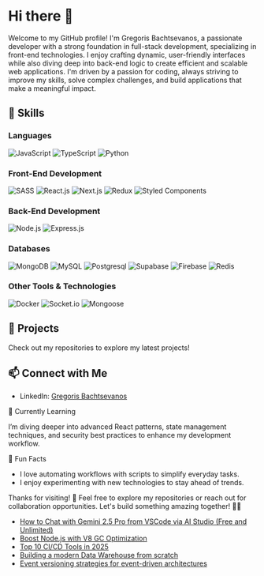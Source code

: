 # Hi there 👋

Welcome to my GitHub profile! I'm Gregoris Bachtsevanos, a passionate developer with a strong foundation in full-stack development, specializing in front-end technologies. I enjoy crafting dynamic, user-friendly interfaces while also diving deep into back-end logic to create efficient and scalable web applications. I'm driven by a passion for coding, always striving to improve my skills, solve complex challenges, and build applications that make a meaningful impact.

## 🌟 Skills

### Languages
![JavaScript](https://img.shields.io/badge/javascript-%23323330.svg?style=for-the-badge&logo=javascript&logoColor=%23F7DF1E)
![TypeScript](https://img.shields.io/badge/typescript-%23007ACC.svg?style=for-the-badge&logo=typescript&logoColor=white)
![Python](https://img.shields.io/badge/python-f6d049.svg?style=for-the-badge&logo=python&logoColor=346d9e)

### Front-End Development
![SASS](https://img.shields.io/badge/SASS-hotpink.svg?style=for-the-badge&logo=SASS&logoColor=white)
![React.js](https://img.shields.io/badge/reactjs-%2335495e.svg?style=for-the-badge&logo=react)
![Next.js](https://img.shields.io/badge/nextjs-272727.svg?style=for-the-badge&logo=next.js)
![Redux](https://img.shields.io/badge/redux-7348B6.svg?style=for-the-badge&logo=redux)
![Styled Components](https://img.shields.io/badge/styled%20components-%23323330.svg?style=for-the-badge&logo=styled-components&logoColor=%23F7DF1E0)

### Back-End Development
![Node.js](https://img.shields.io/badge/node.js-6DA55F?style=for-the-badge&logo=node.js&logoColor=black)
![Express.js](https://img.shields.io/badge/express.js-E8E8E8.svg?style=for-the-badge&logo=express&logoColor=black)

### Databases
![MongoDB](https://img.shields.io/badge/MongoDB-%234ea94b.svg?style=for-the-badge&logo=mongodb&logoColor=white)
![MySQL](https://img.shields.io/badge/mysql-3D6E93.svg?style=for-the-badge&logo=mysql&logoColor=F29121)
![Postgresql](https://img.shields.io/badge/postgesql-31648c.svg?style=for-the-badge&logo=postgresql&logoColor=F29121)
![Supabase](https://img.shields.io/badge/supabase-1c1c1c.svg?style=for-the-badge&logo=supabase&logoColor=3ed18f)
![Firebase](https://img.shields.io/badge/firebase-2A3545.svg?style=for-the-badge&logo=firebase&logoColor=ffcd33)
![Redis](https://img.shields.io/badge/redis-7A0C00.svg?style=for-the-badge&logo=redis&logoColor=FFFFFF)

### Other Tools & Technologies
![Docker](https://img.shields.io/badge/Docker-2396ec.svg?style=for-the-badge&logo=docker&logoColor=white)
![Socket.io](https://img.shields.io/badge/Socket.io-black?style=for-the-badge&logo=socket.io&badgeColor=010101)
![Mongoose](https://img.shields.io/badge/mongoose-darkred?style=for-the-badge&logo=mongoose)

 ## 📂 Projects
 
Check out my repositories to explore my latest projects!

## 📫 Connect with Me

- LinkedIn: [Gregoris Bachtsevanos](https://www.linkedin.com/in/gregorisbachtsevanos)

🌱 Currently Learning

I’m diving deeper into advanced React patterns, state management techniques, and security best practices to enhance my development workflow.

🎨 Fun Facts

- I love automating workflows with scripts to simplify everyday tasks.
- I enjoy experimenting with new technologies to stay ahead of trends.

Thanks for visiting! 🎉 Feel free to explore my repositories or reach out for collaboration opportunities. Let's build something amazing together! 🚀🚀

<!-- daily.dev BOOKMARKS:START -->
- [How to Chat with Gemini 2.5 Pro from VSCode via AI Studio &lpar;Free and Unlimited&rpar;](https://app.daily.dev/posts/ya3sS2B85?utm_source=rss&utm_medium=bookmarks&utm_campaign=06rMuNpIVklSvFmAPp9Mv)
- [Boost Node.js with V8 GC Optimization](https://app.daily.dev/posts/5tl6Hox8L?utm_source=rss&utm_medium=bookmarks&utm_campaign=06rMuNpIVklSvFmAPp9Mv)
- [Top 10 CI/CD Tools in 2025](https://app.daily.dev/posts/Btr5IU4Na?utm_source=rss&utm_medium=bookmarks&utm_campaign=06rMuNpIVklSvFmAPp9Mv)
- [Building a modern Data Warehouse from scratch](https://app.daily.dev/posts/VYl4XDFXp?utm_source=rss&utm_medium=bookmarks&utm_campaign=06rMuNpIVklSvFmAPp9Mv)
- [Event versioning strategies for event-driven architectures](https://app.daily.dev/posts/YUvoSoY03?utm_source=rss&utm_medium=bookmarks&utm_campaign=06rMuNpIVklSvFmAPp9Mv)
<!-- daily.dev BOOKMARKS:END -->
